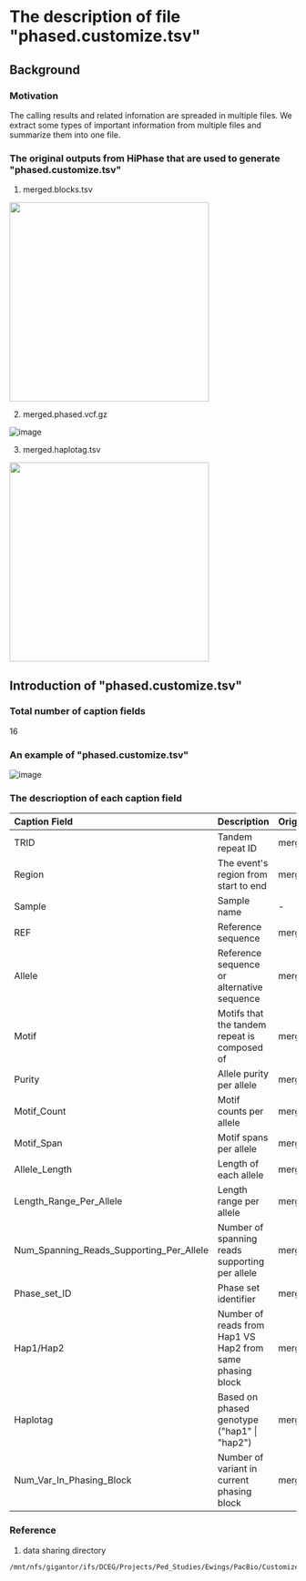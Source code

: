 # The description of file "phased.customize.tsv"
## Background
### Motivation
The calling results and related infomation are spreaded in multiple files. We extract some types of important information from multiple files and summarize them into one file.

### The original outputs from HiPhase that are used to generate "phased.customize.tsv"
1. merged.blocks.tsv

<img src="https://github.com/user-attachments/assets/79bd2c8b-72a5-4cdf-a98a-7a9474116db6" width="350">

2. merged.phased.vcf.gz
   
![image](https://github.com/user-attachments/assets/d17bd9ec-4a5a-4d82-b520-6a3c61424e97)


3. merged.haplotag.tsv

<img src="https://github.com/user-attachments/assets/bd5bb94e-69f0-421a-a7c8-2c87d0accd1a" width="350">


## Introduction of "phased.customize.tsv"
### Total number of caption fields
16

### An example of "phased.customize.tsv"

![image](https://github.com/user-attachments/assets/a4f70ce6-d887-4f51-ae5a-555f8f82a888)


### The descrioption of each caption field
| Caption Field | Description | Original file | Related TAG | 
| :--  | :--      | :--   | :-- |
| TRID | Tandem repeat ID | merged.phased.vcf.gz | TRID |
| Region | The event's region from start to end | merged.phased.vcf.gz | POS, END |
| Sample | Sample name | - | - |
| REF | Reference sequence | merged.phased.vcf.gz | REF |
| Allele | Reference sequence or alternative sequence| merged.phased.vcf.gz | REF, ALT |
| Motif | Motifs that the tandem repeat is composed of | merged.phased.vcf.gz | MOTIFS |
| Purity | Allele purity per allele | merged.phased.vcf.gz | AP |
| Motif_Count | Motif counts per allele | merged.phased.vcf.gz | MC |
| Motif_Span | Motif spans per allele | merged.phased.vcf.gz | MS |
| Allele_Length | Length of each allele | merged.phased.vcf.gz | AL |
| Length_Range_Per_Allele | Length range per allele | merged.phased.vcf.gz | ALLR |
| Num_Spanning_Reads_Supporting_Per_Allele | Number of spanning reads supporting per allele | merged.phased.vcf.gz | SD |
| Phase_set_ID | Phase set identifier | merged.phased.vcf.gz | PS |
| Hap1/Hap2 | Number of reads from Hap1 VS Hap2 from same phasing block | merged.haplotag.tsv | phase_block_id, read_name, haplotag |
| Haplotag | Based on phased genotype ("hap1" \| "hap2") | merged.phased.vcf.gz | GT |
| Num_Var_In_Phasing_Block | Number of variant in current phasing block | merged.blocks.tsv | phase_block_id, num_variants |


### Reference
1. data sharing directory
```
/mnt/nfs/gigantor/ifs/DCEG/Projects/Ped_Studies/Ewings/PacBio/CustomizeAnalysis/TRGT_Perfect_Match/Run/joint_call_hiphase
```

                                                      



